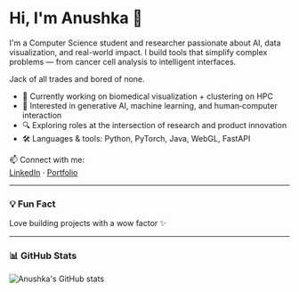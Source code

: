 # Hi, I'm Anushka 👋

I'm a Computer Science student and researcher passionate about AI, data visualization, and real-world impact. I build tools that simplify complex problems — from cancer cell analysis to intelligent interfaces.

Jack of all trades and bored of none.

- 🧪 Currently working on biomedical visualization + clustering on HPC  
- 🧠 Interested in generative AI, machine learning, and human‑computer interaction  
- 🔍 Exploring roles at the intersection of research and product innovation  
- 🛠️ Languages & tools: Python, PyTorch, Java, WebGL, FastAPI  

📫 Connect with me:  
[LinkedIn](https://www.linkedin.com/in/anushka-tawte/) · [Portfolio]([https://your-portfolio.com](https://surelyanushka.github.io/Portfolio/))

---

### 💡 Fun Fact

Love building projects with a wow factor ✨

---

### 📊 GitHub Stats

![Anushka's GitHub stats](https://github-readme-stats.vercel.app/api?username=surelyanushka&show_icons=true&theme=radical)

